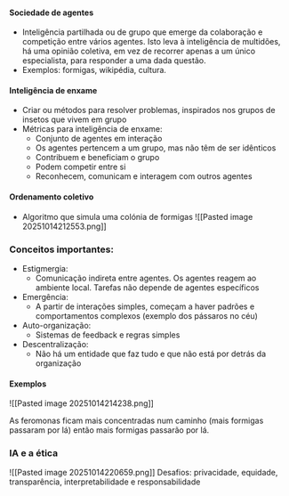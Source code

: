 #### Sociedade de agentes
- Inteligência partilhada ou de grupo que emerge da colaboração e competição entre vários agentes. Isto leva à inteligência de multidões, há uma opinião coletiva, em vez de recorrer apenas a um único especialista, para responder a uma dada questão.
- Exemplos: formigas, wikipédia, cultura.

#### Inteligência de enxame
- Criar ou métodos para resolver problemas, inspirados nos grupos de insetos que vivem em grupo
- Métricas para inteligência de enxame:
	- Conjunto de agentes em interação
	- Os agentes pertencem a um grupo, mas não têm de ser idênticos
	- Contribuem e beneficiam o grupo
	- Podem competir entre si
	- Reconhecem, comunicam e interagem com outros agentes

#### Ordenamento coletivo
- Algoritmo que simula uma colónia de formigas
 ![[Pasted image 20251014212553.png]]

### Conceitos importantes:
- Estigmergia:
	- Comunicação indireta entre agentes. Os agentes reagem ao ambiente local. Tarefas não depende de agentes específicos
- Emergência:
	- A partir de interações simples, começam a haver padrões e comportamentos complexos (exemplo dos pássaros no céu)
- Auto-organização:
	- Sistemas de feedback e regras simples
- Descentralização:
	- Não há um entidade que faz tudo e que não está por detrás da organização

#### Exemplos
![[Pasted image 20251014214238.png]]

As feromonas ficam mais concentradas num caminho (mais formigas passaram por lá) então mais formigas passarão por lá.

### IA e a ética
![[Pasted image 20251014220659.png]]
Desafios: privacidade, equidade, transparência, interpretabilidade e responsabilidade